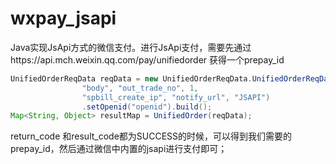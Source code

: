 # wxpay_jsapi
Java实现JsApi方式的微信支付。进行JsApi支付，需要先通过https://api.mch.weixin.qq.com/pay/unifiedorder    获得一个prepay_id

```java
UnifiedOrderReqData reqData = new UnifiedOrderReqData.UnifiedOrderReqDataBuilder("appid", "mch_id",
                "body", "out_trade_no", 1, 
                "spbill_create_ip", "notify_url", "JSAPI")
                .setOpenid("openid").build();
Map<String, Object> resultMap = UnifiedOrder(reqData);
```
return_code 和result_code都为SUCCESS的时候，可以得到我们需要的prepay_id，然后通过微信中内置的jsapi进行支付即可；
